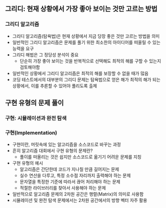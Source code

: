 ## 그리디: 현재 상황에서 가장 좋아 보이는 것만 고르는 방법
### 그리디 알고리즘
- 그리디 알고리즘(탐욕법)은 현재 상황에서 지금 당장 좋은 것만 고르는 방법을 의미
- 일반적인 그리디 알고리즘은 문제를 풀기 위한 최소한의 아이디어를 떠올릴 수 있는 능력을 요구
- 그리디 해법은 그 정당성 분석이 중요
  - 단순히 가장 좋아 보이는 것을 반복적으로 선택해도 최적의 해를 구할 수 있는지 검토해야함
- 일반적인 상황에서 그리디 알고리즘은 최적의 해를 보장할 수 없을 때가 많음
- 코딩 테스트에서의 대부분의 그리디 문제는 탐욕법으로 얻은 해가 최적의 해가 되는 상황에서, 이를 추론할 수 있어야 풀리도록 출제

## 구현 유형의 문제 풀이
### 구현: 시뮬레이션과 완전 탐색
### 구현(Implementation)
- 구현이란, 머릿속에 있는 알고리즘을 소스코드로 바꾸는 과정
- 흔히 알고리즘 대회에서 구현 유형의 문제란?
  - 풀이를 떠올리는 것은 쉽지만 소스코드로 옮기기 어려운 문제를 지칭
- 구현 유형의 예시
  - 알고리즘은 간단한데 코드가 지나칠 만큼 길어지는 문제
  - 실수 연산을 다루고, 특정 소수점 자리까지 출력해야 하는 문제
  - 문자열을 특정한 기준에 따라서 끊어 처리해야 하는 문제
  - 적절한 라이브러리를 찾아서 사용해야 하는 문제
- 일반적으로 알고리즘 문제의 2차원 공간은 행렬(Matrix)의 의미로 사용함
- 시뮬레이션 및 완전 탐색 문제에서는 2차원 공간에서의 방향 벡터 자주 활용
